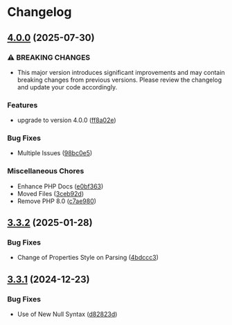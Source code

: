 # Changelog

## [4.0.0](https://github.com/WebFiori/json/compare/v3.3.2...v4.0.0) (2025-07-30)


### ⚠ BREAKING CHANGES

* This major version introduces significant improvements and may contain breaking changes from previous versions. Please review the changelog and update your code accordingly.

### Features

* upgrade to version 4.0.0 ([ff8a02e](https://github.com/WebFiori/json/commit/ff8a02ecba0f040d0be0f3f123c08b1e9f9d1b8a))


### Bug Fixes

* Multiple Issues ([98bc0e5](https://github.com/WebFiori/json/commit/98bc0e5b1c0f17e6ea5ee9cb369b6aff4fa7d493))


### Miscellaneous Chores

* Enhance PHP Docs ([e0bf363](https://github.com/WebFiori/json/commit/e0bf36390856cf462048722876c8e85055f8378b))
* Moved Files ([3ceb92d](https://github.com/WebFiori/json/commit/3ceb92d35f5545e79620c8d37236fefcb630942d))
* Remove PHP 8.0 ([c7ae980](https://github.com/WebFiori/json/commit/c7ae98052264ef34848f27aba36c0d893cffef78))

## [3.3.2](https://github.com/WebFiori/json/compare/v3.3.1...v3.3.2) (2025-01-28)


### Bug Fixes

* Change of Properties Style on Parsing ([4bdccc3](https://github.com/WebFiori/json/commit/4bdccc39f6c751a8f30c274f4fac3814a954785e))

## [3.3.1](https://github.com/WebFiori/json/compare/v3.3.0...v3.3.1) (2024-12-23)


### Bug Fixes

* Use of New Null Syntax ([d82823d](https://github.com/WebFiori/json/commit/d82823d1cd438219c8bffaad2e000994cd6732f4))
